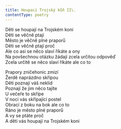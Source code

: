 ```yaml
---
title: Houpací Trojský kůň II\.
contentType: poetry
---
```


<section>

Děti se houpají na Trojském koni  
Děti se věčně ptají  
Město je věčně plné praporů  
Děti se věčně ptají proč  
Ale co asi se něco slaví říkáte a ony  
Na povšechnou otázku žádají zcela určitou odpověď  
Zcela určitě se něco slaví říkáte ale co to

</section>

<section>

Prapory zničehonic zmizí  
Žerdě naprázdno skřípou  
Děti poznají váš neklid  
Poznají že jim něco tajíte  
U večeře to skřípe  
V noci vás skřípající postel  
Obrací z boku na bok ale co to  
Ráno je město plné praporů  
A vy se ptáte proč  
A děti vás houpají na Trojském koni

</section>
